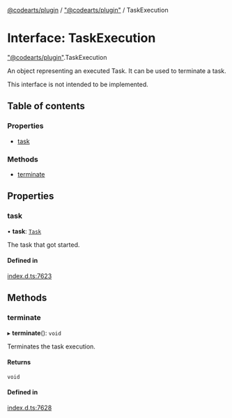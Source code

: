 [@codearts/plugin](../README.md) / ["@codearts/plugin"](../modules/_codearts_plugin_.md) / TaskExecution

# Interface: TaskExecution

["@codearts/plugin"](../modules/_codearts_plugin_.md).TaskExecution

An object representing an executed Task. It can be used
to terminate a task.

This interface is not intended to be implemented.

## Table of contents

### Properties

- [task](codearts_plugin_.TaskExecution.md#task)

### Methods

- [terminate](codearts_plugin_.TaskExecution.md#terminate)

## Properties

### task

• **task**: [`Task`](../classes/codearts_plugin_.Task.md)

The task that got started.

#### Defined in

[index.d.ts:7623](https://github.com/huaweicloud/cloudide-plugin-api/blob/a055dd0/index.d.ts#L7623)

## Methods

### terminate

▸ **terminate**(): `void`

Terminates the task execution.

#### Returns

`void`

#### Defined in

[index.d.ts:7628](https://github.com/huaweicloud/cloudide-plugin-api/blob/a055dd0/index.d.ts#L7628)
